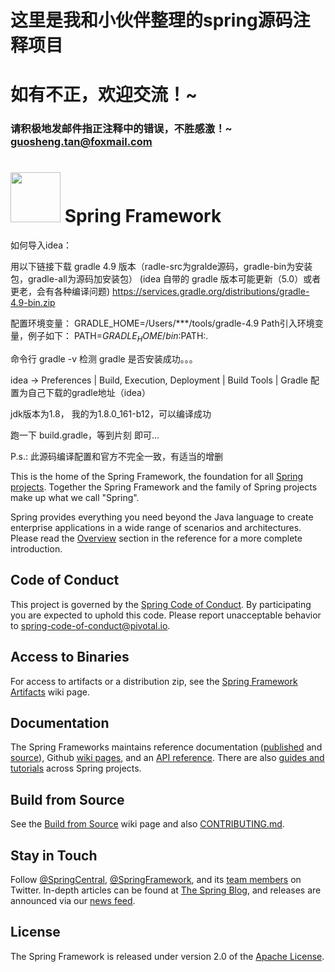 # 这里是我和小伙伴整理的spring源码注释项目
# 如有不正，欢迎交流！~
### 请积极地发邮件指正注释中的错误，不胜感激！~  guosheng.tan@foxmail.com

# <img src="src/docs/asciidoc/images/spring-framework.png" width="80" height="80"> Spring Framework


如何导入idea：

用以下链接下载 gradle 4.9 版本（radle-src为gralde源码，gradle-bin为安装包，gradle-all为源码加安装包）
(idea 自带的 gradle 版本可能更新（5.0）或者更老，会有各种编译问题)
https://services.gradle.org/distributions/gradle-4.9-bin.zip

配置环境变量：
GRADLE_HOME=/Users/***/tools/gradle-4.9
Path引入环境变量，例子如下：
PATH=$GRADLE_HOME/bin:$PATH:.

命令行 gradle -v 检测 gradle 是否安装成功。。。

idea -> Preferences | Build, Execution, Deployment | Build Tools | Gradle 配置为自己下载的gradle地址（idea）

jdk版本为1.8， 我的为1.8.0_161-b12，可以编译成功

跑一下 build.gradle，等到片刻 即可... 

P.s.: 此源码编译配置和官方不完全一致，有适当的增删


This is the home of the Spring Framework, the foundation for all
[Spring projects](https://spring.io/projects). Together the Spring Framework and the family of Spring projects make up what we call "Spring". 

Spring provides everything you need beyond the Java language to create enterprise
applications in a wide range of scenarios and architectures. Please read the
[Overview](https://docs.spring.io/spring/docs/current/spring-framework-reference/overview.html#spring-introduction)
section in the reference for a more complete introduction.

## Code of Conduct

This project is governed by the [Spring Code of Conduct](CODE_OF_CONDUCT.adoc).
By participating you are expected to uphold this code.
Please report unacceptable behavior to spring-code-of-conduct@pivotal.io.

## Access to Binaries

For access to artifacts or a distribution zip, see the
[Spring Framework Artifacts](https://github.com/spring-projects/spring-framework/wiki/Spring-Framework-Artifacts)
wiki page.

## Documentation

The Spring Frameworks maintains reference documentation
([published](https://docs.spring.io/spring-framework/docs/current/spring-framework-reference/) and
[source](src/docs/asciidoc)),
Github [wiki pages](https://github.com/spring-projects/spring-framework/wiki), and an
[API reference](https://docs.spring.io/spring-framework/docs/current/javadoc-api/).
There are also [guides and tutorials](https://spring.io/guides) across Spring projects.

## Build from Source

See the [Build from Source](https://github.com/spring-projects/spring-framework/wiki/Build-from-Source)
wiki page and also [CONTRIBUTING.md](CONTRIBUTING.md).

## Stay in Touch

Follow [@SpringCentral](https://twitter.com/springcentral),
[@SpringFramework](https://twitter.com/springframework), and its
[team members](https://twitter.com/springframework/lists/team/members) on Twitter.
In-depth articles can be found at [The Spring Blog](https://spring.io/blog/),
and releases are announced via our [news feed](https://spring.io/blog/category/news).

## License

The Spring Framework is released under version 2.0 of the
[Apache License](https://www.apache.org/licenses/LICENSE-2.0).
